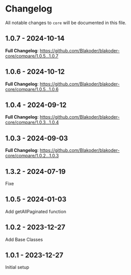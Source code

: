 # Changelog

All notable changes to `core` will be documented in this file.

## 1.0.7 - 2024-10-14

**Full Changelog**: https://github.com/Blakoder/blakoder-core/compare/1.0.5...1.0.7

## 1.0.6 - 2024-10-12

**Full Changelog**: https://github.com/Blakoder/blakoder-core/compare/1.0.5...1.0.6

## 1.0.4 - 2024-09-12

**Full Changelog**: https://github.com/Blakoder/blakoder-core/compare/1.0.3...1.0.4

## 1.0.3 - 2024-09-03

**Full Changelog**: https://github.com/Blakoder/blakoder-core/compare/1.0.2...1.0.3

## 1.3.2 - 2024-07-19

Fixe

## 1.0.5 - 2024-01-03

Add getAllPaginated function

## 1.0.2 - 2023-12-27

Add Base Classes

## 1.0.1 - 2023-12-27

Initial setup
